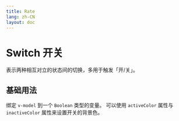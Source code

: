 ```yaml
---
title: Rate
lang: zh-CN
layout: doc
---
```



<script setup>
import BasicComp from "../examples/switch/01-basic.vue"
</script>

# Switch 开关
表示两种相互对立的状态间的切换，多用于触发「开/关」。
## 基础用法
绑定 `v-model` 到一个 `Boolean` 类型的变量。 可以使用 `activeColor` 属性与 `inactiveColor` 属性来设置开关的背景色。
<CodePreview comp-name="switch" demo-name="01" demo-type="docs">
    <BasicComp/>
</CodePreview>